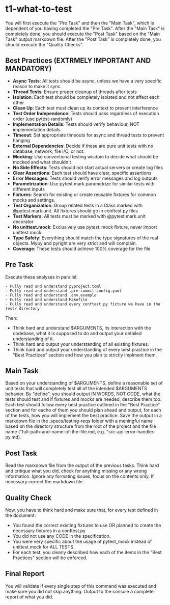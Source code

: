 # t1-what-to-test

You will first execute the "Pre Task" and then the "Main Task", which is dependent of you having completed the "Pre Task".
After the "Main Task" is completely done, you should execute the "Post Task" based on the "Main Task" output markdown file.
After the "Post Task" is completely done, you should execute the "Quality Checks".

## Best Practices (EXTRMELY IMPORTANT AND MANDATORY)

- **Async Tests**: All tests should be async, unless we have a very specific reason to make it sync.
- **Thread Tests**: Ensure proper cleanup of threads after tests
- **Isolation**: Each test should be completely isolated and not affect each other
- **Clean Up**: Each test must clean up its context to prevent interference
- **Test Order Independence**: Tests should pass regardless of execution order (use pytest-randomly)
- **Implementation Details**: Tests should verify behaviour, NOT implementation details.
- **Timeout**: Set appropriate timeouts for async and thread tests to prevent hanging
- **External Dependencies**: Decide if these are pure unit tests with no database, network, file I/O, or not.
- **Mocking**: Use conventional testing wisdom to decide what should be mocked and what shouldn't
- **No Side Effects**: Tests should not start actual servers or create log files
- **Clear Assertions**: Each test should have clear, specific assertions
- **Error Messages**: Tests should verify error messages and log outputs
- **Parametrization**: Use pytest.mark.parametrize for similar tests with different inputs
- **Fixtures**: Search for existing or create reusable fixtures for common mocks and settings.
- **Test Organization**: Group related tests in a Class marked with @pytest.mark.unit. All fixtures should go in conftest.py files
- **Test Markers**: All tests must be marked with @pytest.mark.unit decorator
- **No unittest.mock**: Exclusively use pytest_mock fixture, never import unittest.mock
- **Type Safety**: Everything should match the type signatures of the real objects. Mypy and pyright are very strict and will complain.
- **Coverage**: These tests should achieve 100% coverage for the file

## Pre Task

Execute these analyses in parallel:

```
- Fully read and understand pyproject.toml
- Fully read and understand .pre-commit-config.yaml
- Fully read and understand .env.example
- Fully read and understand Makefile
- Fully read and understand every conftest.py fixture we have in the test/ directory
```

Then:

- Think hard and understand $ARGUMENTS, its interaction with the codebase, what it is supposed to do and output your detailed understanding of it.
- Think hard and output your understanding of all existing fixtures.
- Think hard and output your understanding of every best practice in the "Best Practices" section and how you plan to strictly implment them.

## Main Task

Based on your understanding of $ARGUMENTS, define a reasonable set of unit tests that will completely test all of the intended $ARGUMENTS behavior.
By "define", you should output IN WORDS, NOT CODE, what the tests should test and if fixtures and mocks are needed, describe them too.
Each test should follow every best practice outlined in the "Best Practice" section and for eache of them you should plan ahead and output, for each of the tests, how you will implement the best practice.
Save the output in a markdown file in the .specs/testing-reqs folder with a meningful name based on the directory structure from the root of the project and the file name ("full-path-and-name-of-the-file.md, e.g. "src-api-error-handler-py.md).

## Post Task

Read the markdown file from the output of the previous tasks.
Think hard and critique what you did, check for anything missing or any wrong information. Ignore any formating issues, focus on the contents only.
If necessary correct the markdown file.

## Quality Check

Now, you have to think hard and make sure that, for every test defined in the document:

- You found the correct existing fixtures to use OR planned to create the necessary fixtures in a conftest.py
- You did not use any CODE in the specification.
- You were very specific about the usage of pytest_mock instead of unittest.mock for ALL TESTS.
- For each test, you clearly described how each of the items in the "Best Practices" section will be enforced.

## Final Report

You will validate if every single step of this command was executed and make sure you did not skip anything.
Output to the console a complete report of what you did.
